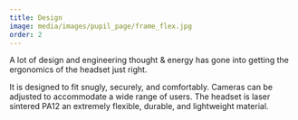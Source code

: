 ```yaml
---
title: Design
image: media/images/pupil_page/frame_flex.jpg
order: 2
---
```


A lot of design and engineering thought & energy has gone into getting the ergonomics of the headset just right.

It is designed to fit snugly, securely, and comfortably. Cameras can be adjusted to accommodate a wide range of users. The headset is laser sintered PA12 an extremely flexible, durable, and lightweight material.    